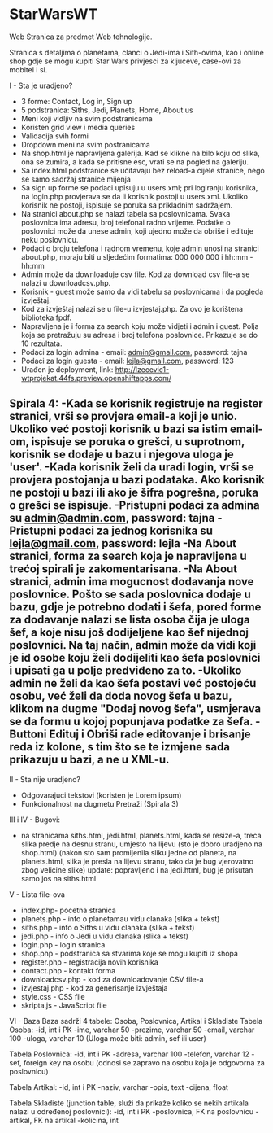 # StarWarsWT
Web Stranica za predmet Web tehnologije.


Stranica s detaljima o planetama, clanci o Jedi-ima i Sith-ovima, kao i online shop gdje se mogu kupiti Star Wars privjesci za kljuceve, case-ovi za mobitel i sl.

I - Sta je uradjeno?
- 3 forme: Contact, Log in, Sign up
- 5 podstranica: Siths, Jedi, Planets, Home, About us
- Meni koji vidljiv na svim podstranicama
- Koristen grid view i media queries
- Validacija svih formi
- Dropdown meni na svim postranicama
- Na shop.html je napravljena galerija. Kad se klikne na bilo koju od slika, ona se zumira, a kada se pritisne esc, vrati se na pogled na galeriju.
- Sa index.html podstranice se učitavaju bez reload-a cijele stranice, nego se samo sadržaj stranice mijenja
- Sa sign up forme se podaci upisuju u users.xml; pri logiranju korisnika, na login.php provjerava se da li korisnik postoji u users.xml. Ukoliko korisnik ne postoji, ispisuje se poruka sa prikladnim sadržajem.
- Na stranici about.php se nalazi tabela sa poslovnicama. Svaka poslovnica ima adresu, broj telefonai radno vrijeme. Podatke o poslovnici može da unese admin, koji ujedno može da obriše i edituje neku poslovnicu. 
- Podaci o broju telefona i radnom vremenu, koje admin unosi na stranici about.php, moraju biti u sljedećim formatima: 000 000 000 i hh:mm - hh:mm
- Admin može da downloaduje csv file. Kod za download csv file-a se nalazi u downloadcsv.php. 
- Korisnik - guest može samo da vidi tabelu sa poslovnicama i da pogleda izvještaj. 
- Kod za izvještaj nalazi se u file-u izvjestaj.php. Za ovo je korištena biblioteka fpdf.
- Napravljena je i forma za search koju može vidjeti i admin i guest. Polja koja se pretražuju su adresa i broj telefona poslovnice. Prikazuje se do 10 rezultata.
- Podaci za login admina - email: admin@gmail.com, password: tajna
- Podaci za login guesta - email: lejla@gmail.com, password: 123 
- Urađen je deployment, link: http://lzecevic1-wtprojekat.44fs.preview.openshiftapps.com/

Spirala 4:
-Kada se korisnik registruje na register stranici, vrši se provjera email-a koji je unio. Ukoliko već postoji korisnik u bazi sa istim email-om, ispisuje se poruka o grešci, u suprotnom, korisnik se dodaje u bazu i njegova uloga je 'user'.
-Kada korisnik želi da uradi login, vrši se provjera postojanja u bazi podataka. Ako korisnik ne postoji u bazi ili ako je šifra pogrešna, poruka o grešci se ispisuje.
-Pristupni podaci za admina su admin@admin.com, password: tajna
-Pristupni podaci za jednog korisnika su lejla@gmail.com, password: lejla
-Na About stranici, forma za search koja je napravljena u trećoj spirali je zakomentarisana.
-Na About stranici, admin ima mogucnost dodavanja nove poslovnice. Pošto se sada poslovnica dodaje u bazu, gdje je potrebno dodati i šefa, pored forme za dodavanje nalazi se lista osoba čija je uloga šef, a koje nisu još dodijeljene kao šef nijednoj poslovnici. Na taj način, admin može da vidi koji je id osobe koju želi dodijeliti kao šefa poslovnici i upisati ga u polje predviđeno za to.
-Ukoliko admin ne želi da kao šefa postavi već postojeću osobu, već želi da doda novog šefa u bazu, klikom na dugme "Dodaj novog šefa", usmjerava se da formu u kojoj popunjava podatke za šefa.
-Buttoni Edituj i Obriši rade editovanje i brisanje reda iz kolone, s tim što se te izmjene sada prikazuju u bazi, a ne u XML-u.
-

II - Sta nije uradjeno?
- Odgovarajuci tekstovi (koristen je Lorem ipsum)
- Funkcionalnost na dugmetu Pretraži (Spirala 3)

III i IV - Bugovi:

- na stranicama siths.html, jedi.html, planets.html, kada se resize-a, treca slika predje na desnu stranu, umjesto na lijevu (sto je dobro uradjeno na shop.html)
(nakon sto sam promijenila sliku jedne od planeta, na planets.html, slika je presla na lijevu stranu, tako da je bug vjerovatno zbog velicine slike)
update: popravljeno i na jedi.html, bug je prisutan samo jos na siths.html

V - Lista file-ova

- index.php- pocetna stranica
- planets.php - info o planetamau vidu clanaka (slika + tekst) 
- siths.php - info o Siths u vidu clanaka (slika + tekst) 
- jedi.php - info o Jedi u vidu clanaka (slika + tekst) 
- login.php - login stranica 
- shop.php - podstranica sa stvarima koje se mogu kupiti iz shopa
- register.php - registracija novih korisnika
- contact.php - kontakt forma
- downloadcsv.php - kod za downloadovanje CSV file-a
- izvjestaj.php - kod za generisanje izvještaja
- style.css - CSS file
- skripta.js - JavaScript file

VI - Baza
Baza sadrži 4 tabele: Osoba, Poslovnica, Artikal i Skladiste
Tabela Osoba:
-id, int i PK
-ime, varchar 50
-prezime, varchar 50
-email, varchar 100
-uloga, varchar 10  (Uloga može biti: admin, sef ili user)

Tabela Poslovnica:
-id, int i PK
-adresa, varchar 100
-telefon, varchar 12
-sef, foreign key na osobu (odnosi se zapravo na osobu koja je odgovorna za poslovnicu)

Tabela Artikal:
-id, int i PK
-naziv, varchar
-opis, text
-cijena, float

Tabela Skladiste (junction table, služi da prikaže koliko se nekih artikala nalazi u određenoj poslovnici):
-id, int i PK
-poslovnica, FK na poslovnicu
-artikal, FK na artikal
-kolicina, int


